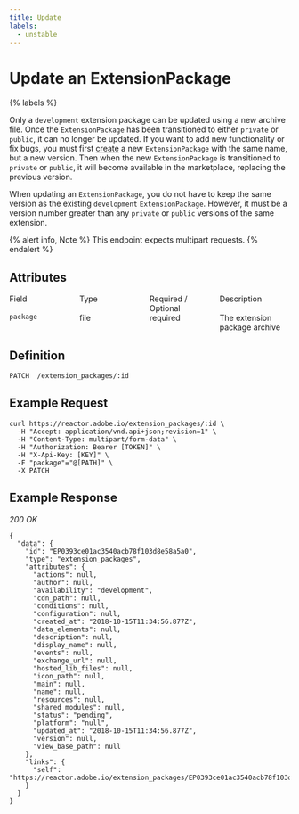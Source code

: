 ```yaml
---
title: Update
labels:
  - unstable
---
```


# Update an ExtensionPackage

{% labels %}

Only a `development` extension package can be updated using a new archive file. 
Once the `ExtensionPackage` has been transitioned to either `private` or `public`,
it can no longer be updated. If you want to add new functionality or fix bugs,
you must first [create](/api/reference/1.0/extension_packages/create/) a new
`ExtensionPackage` with the same name, but a new version. Then when the new
`ExtensionPackage` is transitioned to `private` or `public`, it will become
available in the marketplace, replacing the previous version.

When updating an `ExtensionPackage`, you do not have to keep the same version
as the existing `development` `ExtensionPackage`. However, it must be a version
number greater than any `private` or `public` versions of the same extension.

{% alert info, Note %}
This endpoint expects multipart requests.
{% endalert %}

## Attributes

<div class="spectrum-Table" role="grid">
  <div class="spectrum-Table-head" style="display: flex" role="row">
    <div class="spectrum-Table-headCell" style="flex: 1" role="columnheader">
      Field
    </div>
    <div class="spectrum-Table-headCell" style="flex: 1" role="columnheader">
      Type
    </div>
    <div class="spectrum-Table-headCell" style="flex: 1" role="columnheader">
      Required / Optional
    </div>
    <div class="spectrum-Table-headCell" style="flex: 1" role="columnheader">
      Description
    </div>
  </div>
  
  <div class="spectrum-Table-body" role="rowgroup">
    <div class="spectrum-Table-row" style="display: flex" role="row">
      <div class="spectrum-Table-cell" style="flex: 1" role="gridcell">
        <code>package</code>
      </div>
      <div class="spectrum-Table-cell" style="flex: 1" role="gridcell">
        file
      </div>
      <div class="spectrum-Table-cell" style="flex: 1" role="gridcell">
        required
      </div>
      <div class="spectrum-Table-cell" style="flex: 1" role="gridcell">
        The extension package archive
      </div>
    </div>
  </div>
</div>

<section class="scenario">
  <h1 id="definition">Definition<a class="anchorjs-link " href="#definition" aria-label="Anchor link for: definition" data-anchorjs-icon="" style="font-family: anchorjs-icons; font-style: normal; font-variant-ligatures: normal; font-variant-caps: normal; font-weight: normal; line-height: 1; padding-left: 0.375em;"></a></h1>
<div class="highlight">
  <pre><code>PATCH  /extension_packages/:id</code></pre>
</div>

  <h1 id="example-request">Example Request<a class="anchorjs-link " href="#example-request" aria-label="Anchor link for: example request" data-anchorjs-icon="" style="font-family: anchorjs-icons; font-style: normal; font-variant-ligatures: normal; font-variant-caps: normal; font-weight: normal; line-height: 1; padding-left: 0.375em;"></a></h1>
<div class="highlight">
  <pre><code>curl https://reactor.adobe.io/extension_packages/:id <span class="se">\</span>
  -H <span class="s2">"Accept: application/vnd.api+json;revision=1"</span> <span class="se">\</span>
  -H <span class="s2">"Content-Type: multipart/form-data"</span> <span class="se">\</span>
  -H <span class="s2">"Authorization: Bearer [TOKEN]"</span> <span class="se">\</span>
  -H <span class="s2">"X-Api-Key: [KEY]"</span> <span class="se">\</span>
  -F <span class="s2">"package"="@[PATH]"</span> <span class="se">\</span>
  -X PATCH
</code></pre>
</div>

  <h1 id="example-response">Example Response<a class="anchorjs-link " href="#example-response" aria-label="Anchor link for: example response" data-anchorjs-icon="" style="font-family: anchorjs-icons; font-style: normal; font-variant-ligatures: normal; font-variant-caps: normal; font-weight: normal; line-height: 1; padding-left: 0.375em;"></a></h1>
<div class="highlight">
  <em>200 OK</em>
  <pre><code><span class="p">{</span><span class="w">
  </span><span class="nt">"data"</span><span class="p">:</span><span class="w"> </span><span class="p">{</span><span class="w">
    </span><span class="nt">"id"</span><span class="p">:</span><span class="w"> </span><span class="s2">"EP0393ce01ac3540acb78f103d8e58a5a0"</span><span class="p">,</span><span class="w">
    </span><span class="nt">"type"</span><span class="p">:</span><span class="w"> </span><span class="s2">"extension_packages"</span><span class="p">,</span><span class="w">
    </span><span class="nt">"attributes"</span><span class="p">:</span><span class="w"> </span><span class="p">{</span><span class="w">
      </span><span class="nt">"actions"</span><span class="p">:</span><span class="w"> </span><span class="kc">null</span><span class="p">,</span><span class="w">
      </span><span class="nt">"author"</span><span class="p">:</span><span class="w"> </span><span class="kc">null</span><span class="p">,</span><span class="w">
      </span><span class="nt">"availability"</span><span class="p">:</span><span class="w"> </span><span class="s2">"development"</span><span class="p">,</span><span class="w">
      </span><span class="nt">"cdn_path"</span><span class="p">:</span><span class="w"> </span><span class="kc">null</span><span class="p">,</span><span class="w">
      </span><span class="nt">"conditions"</span><span class="p">:</span><span class="w"> </span><span class="kc">null</span><span class="p">,</span><span class="w">
      </span><span class="nt">"configuration"</span><span class="p">:</span><span class="w"> </span><span class="kc">null</span><span class="p">,</span><span class="w">
      </span><span class="nt">"created_at"</span><span class="p">:</span><span class="w"> </span><span class="s2">"2018-10-15T11:34:56.877Z"</span><span class="p">,</span><span class="w">
      </span><span class="nt">"data_elements"</span><span class="p">:</span><span class="w"> </span><span class="kc">null</span><span class="p">,</span><span class="w">
      </span><span class="nt">"description"</span><span class="p">:</span><span class="w"> </span><span class="kc">null</span><span class="p">,</span><span class="w">
      </span><span class="nt">"display_name"</span><span class="p">:</span><span class="w"> </span><span class="kc">null</span><span class="p">,</span><span class="w">
      </span><span class="nt">"events"</span><span class="p">:</span><span class="w"> </span><span class="kc">null</span><span class="p">,</span><span class="w">
      </span><span class="nt">"exchange_url"</span><span class="p">:</span><span class="w"> </span><span class="kc">null</span><span class="p">,</span><span class="w">
      </span><span class="nt">"hosted_lib_files"</span><span class="p">:</span><span class="w"> </span><span class="kc">null</span><span class="p">,</span><span class="w">      
      </span><span class="nt">"icon_path"</span><span class="p">:</span><span class="w"> </span><span class="kc">null</span><span class="p">,</span><span class="w">
      </span><span class="nt">"main"</span><span class="p">:</span><span class="w"> </span><span class="kc">null</span><span class="p">,</span><span class="w">
      </span><span class="nt">"name"</span><span class="p">:</span><span class="w"> </span><span class="kc">null</span><span class="p">,</span><span class="w">
      </span><span class="nt">"resources"</span><span class="p">:</span><span class="w"> </span><span class="kc">null</span><span class="p">,</span><span class="w">
      </span><span class="nt">"shared_modules"</span><span class="p">:</span><span class="w"> </span><span class="kc">null</span><span class="p">,</span><span class="w">
      </span><span class="nt">"status"</span><span class="p">:</span><span class="w"> </span><span class="s2">"pending"</span><span class="p">,</span><span class="w">
      </span><span class="nt">"platform"</span><span class="p">:</span><span class="w"> </span><span class="s2">"null"</span><span class="p">,</span><span class="w">
      </span><span class="nt">"updated_at"</span><span class="p">:</span><span class="w"> </span><span class="s2">"2018-10-15T11:34:56.877Z"</span><span class="p">,</span><span class="w">
      </span><span class="nt">"version"</span><span class="p">:</span><span class="w"> </span><span class="kc">null</span><span class="p">,</span><span class="w">
      </span><span class="nt">"view_base_path"</span><span class="p">:</span><span class="w"> </span><span class="kc">null</span><span class="w">
    </span><span class="p">},</span><span class="w">
    </span><span class="nt">"links"</span><span class="p">:</span><span class="w"> </span><span class="p">{</span><span class="w">
      </span><span class="nt">"self"</span><span class="p">:</span><span class="w"> </span><span class="s2">"https://reactor.adobe.io/extension_packages/EP0393ce01ac3540acb78f103d8e58a5a0"</span><span class="w">
    </span><span class="p">}</span><span class="w">
  </span><span class="p">}</span><span class="w">
</span><span class="p">}</span></code></pre>
</div>

</section>

